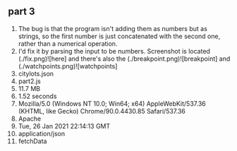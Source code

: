 ## part 3
1. The bug is that the program isn't adding them as numbers but as strings, so the first number is just concatenated with the second one, rather than a numerical operation.
2. I'd fix it by parsing the input to be numbers. Screenshot is located (./fix.png)![here] and there's also the (./breakpoint.png)![breakpoint] and (./watchpoints.png)![watchpoints]
3. citylots.json
4. part2.js
5. 11.7 MB
6. 1.52 seconds
7. Mozilla/5.0 (Windows NT 10.0; Win64; x64) AppleWebKit/537.36 (KHTML, like Gecko) Chrome/90.0.4430.85 Safari/537.36
8. Apache
9. Tue, 26 Jan 2021 22:14:13 GMT
10. application/json
11. fetchData

